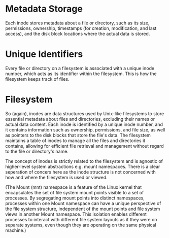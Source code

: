 # Metadata Storage
 
Each inode stores metadata about a file or directory, such as its size, permissions, ownership, timestamps (for creation, modification, and last access), and the disk block locations where the actual data is stored.

# Unique Identifiers

Every file or directory on a filesystem is associated with a unique inode number, which acts as its identifier within the filesystem. This is how the filesystem keeps track of files.

# Filesystem

So (again), inodes are data structures used by Unix-like filesystems to store essential metadata about files and directories, excluding their names or actual data content. Each inode is identified by a unique inode number, and it contains information such as ownership, permissions, and file size, as well as pointers to the disk blocks that store the file's data. The filesystem maintains a table of inodes to manage all the files and directories it contains, allowing for efficient file retrieval and management without regard to the file or directory's name.

 The concept of inodes is strictly related to the filesystem and is agnostic of higher-level system abstractions e.g. mount namespaces. There is a clear seperation of concers here as the inode structure is not concerned with how and where the filesystem is used or viewed.

 (The Mount (mnt) namespace is a feature of the Linux kernel that encapsulates the set of file system mount points visible to a set of processes. By segregating mount points into distinct namespaces, processes within one Mount namespace can have a unique perspective of the file system structure, independent of the mount points and file system views in another Mount namespace. This isolation enables different processes to interact with different file system layouts as if they were on separate systems, even though they are operating on the same physical machine.)
